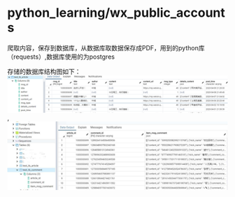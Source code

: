 # python_learning/wx_public_accounts
爬取内容，保存到数据库，从数据库取数据保存成PDF，用到的python库（requests）,数据库使用的为postgres

存储的数据库结构图如下：
![image](https://github.com/continuous-learning-lu/python_learning/blob/master/wx_public_accounts/imgs_folder/1.png),
![image](https://github.com/continuous-learning-lu/python_learning/blob/master/wx_public_accounts/imgs_folder/3.jpg)
